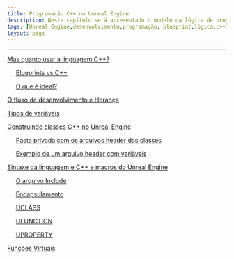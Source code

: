 ```yaml
---
title: Programação C++ no Unreal Engine
description: Neste capítulo será apresentado o modelo da lógica de programação utilizando **C++** com **Unreal Engine**.
tags: [Unreal Engine,desenvolvimento,programação, blueprint,lógica,c++]
layout: page
---
```


***

[Mas quanto usar a linguagem  C++?](#mas-quanto-usar-a-linguagem--c---)

&nbsp;&nbsp;&nbsp;&nbsp;&nbsp;[Blueprints vs C++](#blueprints-vs-c--)

&nbsp;&nbsp;&nbsp;&nbsp;&nbsp;[O que é ideal?](#o-que---ideal-)

[O fluxo de desenvolvimento e Herança](#o-fluxo-de-desenvolvimento-e-heran-a)

[Tipos de variáveis](#tipos-de-vari-veis)

[Construindo classes C++ no Unreal Engine](#construindo-classes-c---no-unreal-engine)

&nbsp;&nbsp;&nbsp;&nbsp;&nbsp;[Pasta privada com os arquivos header das classes](#pasta-privada-com-os-arquivos-header-das-classes)

&nbsp;&nbsp;&nbsp;&nbsp;&nbsp;[Exemplo de um arquivo header com variáveis](#exemplo-de-um-arquivo-header-com-vari-veis)

[Sintaxe da linguagem e C++ e macros do Unreal Engine](#sintaxe-da-linguagem-e-c---e-macros-do-unreal-engine)

&nbsp;&nbsp;&nbsp;&nbsp;&nbsp;[O arquivo Include](#o-arquivo-include)

&nbsp;&nbsp;&nbsp;&nbsp;&nbsp;[Encapsulamento](#encapsulamento)

&nbsp;&nbsp;&nbsp;&nbsp;&nbsp;[UCLASS](#uclass)

&nbsp;&nbsp;&nbsp;&nbsp;&nbsp;[UFUNCTION](#ufunction)

&nbsp;&nbsp;&nbsp;&nbsp;&nbsp;[UPROPERTY](#uproperty)

[Funções Virtuais](#fun--es-virtuais)


